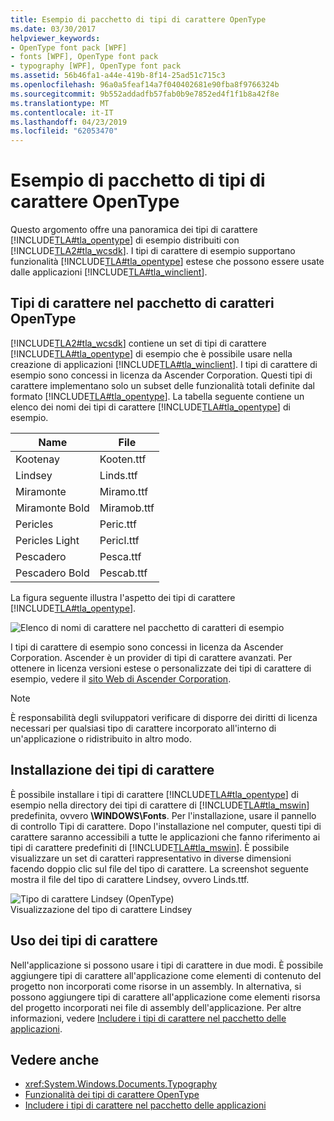 ```yaml
---
title: Esempio di pacchetto di tipi di carattere OpenType
ms.date: 03/30/2017
helpviewer_keywords:
- OpenType font pack [WPF]
- fonts [WPF], OpenType font pack
- typography [WPF], OpenType font pack
ms.assetid: 56b46fa1-a44e-419b-8f14-25ad51c715c3
ms.openlocfilehash: 96a0a5feaf14a7f040402681e90fba8f9766324b
ms.sourcegitcommit: 9b552addadfb57fab0b9e7852ed4f1f1b8a42f8e
ms.translationtype: MT
ms.contentlocale: it-IT
ms.lasthandoff: 04/23/2019
ms.locfileid: "62053470"
---
```

# <a name="sample-opentype-font-pack"></a>Esempio di pacchetto di tipi di carattere OpenType
Questo argomento offre una panoramica dei tipi di carattere [!INCLUDE[TLA#tla_opentype](../../../../includes/tlasharptla-opentype-md.md)] di esempio distribuiti con [!INCLUDE[TLA2#tla_wcsdk](../../../../includes/tla2sharptla-wcsdk-md.md)]. I tipi di carattere di esempio supportano funzionalità [!INCLUDE[TLA#tla_opentype](../../../../includes/tlasharptla-opentype-md.md)] estese che possono essere usate dalle applicazioni [!INCLUDE[TLA#tla_winclient](../../../../includes/tlasharptla-winclient-md.md)].  

<a name="overview"></a>   
## <a name="fonts-in-the-opentype-font-pack"></a>Tipi di carattere nel pacchetto di caratteri OpenType  
 [!INCLUDE[TLA2#tla_wcsdk](../../../../includes/tla2sharptla-wcsdk-md.md)] contiene un set di tipi di carattere [!INCLUDE[TLA#tla_opentype](../../../../includes/tlasharptla-opentype-md.md)] di esempio che è possibile usare nella creazione di applicazioni [!INCLUDE[TLA#tla_winclient](../../../../includes/tlasharptla-winclient-md.md)]. I tipi di carattere di esempio sono concessi in licenza da Ascender Corporation. Questi tipi di carattere implementano solo un subset delle funzionalità totali definite dal formato [!INCLUDE[TLA#tla_opentype](../../../../includes/tlasharptla-opentype-md.md)]. La tabella seguente contiene un elenco dei nomi dei tipi di carattere [!INCLUDE[TLA#tla_opentype](../../../../includes/tlasharptla-opentype-md.md)] di esempio.  
  
|**Name**|**File**|  
|--------------|--------------|  
|Kootenay|Kooten.ttf|  
|Lindsey|Linds.ttf|  
|Miramonte|Miramo.ttf|  
|Miramonte Bold|Miramob.ttf|  
|Pericles|Peric.ttf|  
|Pericles Light|Pericl.ttf|  
|Pescadero|Pesca.ttf|  
|Pescadero Bold|Pescab.ttf|  
  
 La figura seguente illustra l'aspetto dei tipi di carattere [!INCLUDE[TLA#tla_opentype](../../../../includes/tlasharptla-opentype-md.md)].  
  
 ![Elenco di nomi di carattere nel pacchetto di caratteri di esempio](./media/sample-opentype-font-pack/font-names-sample-pack.gif)  
  
 I tipi di carattere di esempio sono concessi in licenza da Ascender Corporation. Ascender è un provider di tipi di carattere avanzati. Per ottenere in licenza versioni estese o personalizzate dei tipi di carattere di esempio, vedere il [sito Web di Ascender Corporation](https://go.microsoft.com/fwlink/?LinkId=182627).  
  
> [!NOTE]
>  È responsabilità degli sviluppatori verificare di disporre dei diritti di licenza necessari per qualsiasi tipo di carattere incorporato all'interno di un'applicazione o ridistribuito in altro modo.  
  
<a name="installing_the_fonts"></a>   
## <a name="installing-the-fonts"></a>Installazione dei tipi di carattere  
 È possibile installare i tipi di carattere [!INCLUDE[TLA#tla_opentype](../../../../includes/tlasharptla-opentype-md.md)] di esempio nella directory dei tipi di carattere di [!INCLUDE[TLA#tla_mswin](../../../../includes/tlasharptla-mswin-md.md)] predefinita, ovvero **\WINDOWS\Fonts**. Per l'installazione, usare il pannello di controllo Tipi di carattere. Dopo l'installazione nel computer, questi tipi di carattere saranno accessibili a tutte le applicazioni che fanno riferimento ai tipi di carattere predefiniti di [!INCLUDE[TLA#tla_mswin](../../../../includes/tlasharptla-mswin-md.md)]. È possibile visualizzare un set di caratteri rappresentativo in diverse dimensioni facendo doppio clic sul file del tipo di carattere. La screenshot seguente mostra il file del tipo di carattere Lindsey, ovvero Linds.ttf.  
  
 ![Tipo di carattere Lindsey &#40;OpenType&#41;](./media/typographyinwpf-04.png "TypographyInWPF_04")  
Visualizzazione del tipo di carattere Lindsey  
  
<a name="using_the_fonts"></a>   
## <a name="using-the-fonts"></a>Uso dei tipi di carattere  
 Nell'applicazione si possono usare i tipi di carattere in due modi. È possibile aggiungere tipi di carattere all'applicazione come elementi di contenuto del progetto non incorporati come risorse in un assembly. In alternativa, si possono aggiungere tipi di carattere all'applicazione come elementi risorsa del progetto incorporati nei file di assembly dell'applicazione. Per altre informazioni, vedere [Includere i tipi di carattere nel pacchetto delle applicazioni](packaging-fonts-with-applications.md).  
  
## <a name="see-also"></a>Vedere anche

- <xref:System.Windows.Documents.Typography>
- [Funzionalità dei tipi di carattere OpenType](opentype-font-features.md)
- [Includere i tipi di carattere nel pacchetto delle applicazioni](packaging-fonts-with-applications.md)
